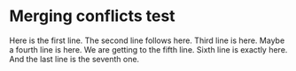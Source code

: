 # Merging conflicts test
Here is the first line.
The second line follows here.
Third line is here.
Maybe a fourth line is here.
We are getting to the fifth line.
Sixth line is exactly here.
And the last line is the seventh one.
